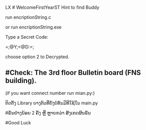 LX # WelcomeFirstYearST
Hint to find Buddy

run encriptionString.c

or run encriptionString.exe

Type a Secret Code:

=;@Y;<@D:=; 

choose option 2 to Decrypted.

#Check: The 3rd floor Bulletin board (FNS building).
--------------------------------------
(if you want connect number run mian.py:)

ຕິດຕັ້ງ Library ບາງຕົວທີ່ຍັງບໍ່ທັນມີທີໃຊ້ໃນ main.py

#ຣັນຢ່າງນ້ອຍ 2 ຄັ້ງ ຫຼື ຫຼາຍກວ່າ ສັງເກດຜົນຣັນ

#Good Luck
